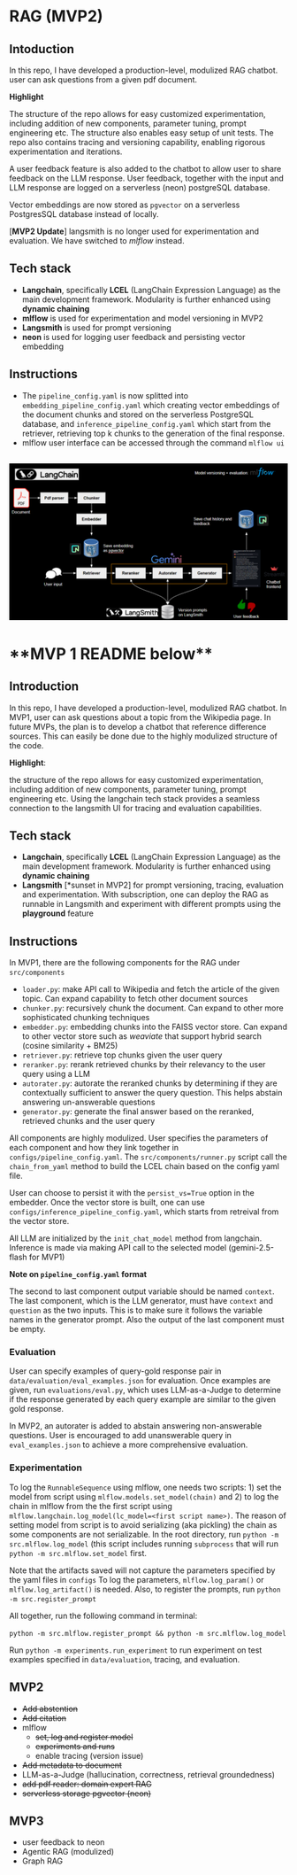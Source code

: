 # RAG (MVP2)

## Intoduction
In this repo, I have developed a production-level, modulized RAG chatbot. user can ask questions from a given
pdf document.  

**Highlight**

The structure of the repo allows for easy customized experimentation, including addition of new components,
parameter tuning, prompt engineering etc. The structure also enables easy setup of unit tests. The repo also
contains tracing and versioning capability, enabling rigorous experimentation and iterations.

A user feedback feature is also added to the chatbot to allow user to share feedback on the LLM response. User
feedback, together with the input and LLM response are logged on a serverless (neon) postgreSQL database.

Vector embeddings are now stored as `pgvector` on a serverless PostgresSQL database instead of locally.

[**MVP2 Update**] langsmith is no longer used for experimentation and evaluation. We have switched to
*mlflow* instead.

## Tech stack
- **Langchain**, specifically **LCEL** (LangChain Expression Language) as the main development framework.
  Modularity is further enhanced using **dynamic chaining**
- **mlflow** is used for experimentation and model versioning in MVP2  
- **Langsmith** is used for prompt versioning
- **neon** is used for logging user feedback and persisting vector embedding 

## Instructions
- The `pipeline_config.yaml` is now splitted into `embedding_pipeline_config.yaml` which creating vector embeddings
of the document chunks and stored on the serverless PostgreSQL database, and `inference_pipeline_config.yaml` which
start from the retriever, retrieving top k chunks to the generation of the final response.
- mlflow user interface can be accessed through the command `mlflow ui`

![Alt text](./static/RAG_pipeline.png)
---

# \*\*MVP 1 README below\*\*

## Introduction

In this repo, I have developed a production-level, modulized RAG chatbot. In MVP1, user can ask questions about a 
topic from the Wikipedia page. In future MVPs, the plan is to develop a chatbot that reference difference sources. 
This can easily be done due to the highly modulized structure of the code.

**Highlight**: 

the structure of the repo allows for easy customized experimentation, including addition of new components,
  parameter tuning, prompt engineering etc. Using the langchain tech stack provides a seamless connection 
to the langsmith UI for tracing and evaluation capabilities.


## Tech stack
- **Langchain**, specifically **LCEL** (LangChain Expression Language) as the main development framework.
  Modularity is further enhanced using **dynamic chaining**
- **Langsmith** [*sunset in MVP2] for prompt versioning, tracing, evaluation and experimentation. With subscription, 
  one can deploy the RAG as runnable in Langsmith and experiment with different prompts using the 
  **playground** feature

## Instructions
In MVP1, there are the following components for the RAG under `src/components`
- `loader.py`: make API call to Wikipedia and fetch the article of the given topic. Can expand capability to fetch 
  other document sources
- `chunker.py`: recursively chunk the document. Can expand to other more sophisticated chunking techniques
- `embedder.py`: embedding chunks into the FAISS vector store. Can expand to other vector store such as *weaviate*
  that support hybrid search (cosine similarity + BM25)
- `retriever.py`: retrieve top chunks given the user query
- `reranker.py`: rerank retrieved chunks by their relevancy to the user query using a LLM
- `autorater.py`: autorate the reranked chunks by determining if they are contextually sufficient to answer
   the query question. This helps abstain answering un-answerable questions
- `generator.py`: generate the final answer based on the reranked, retrieved chunks and the user query
 
All components are highly modulized. User specifies the parameters of each component and how they link together
in `configs/pipeline_config.yaml`. The `src/components/runner.py` script call the `chain_from_yaml` method to
build the LCEL chain based on the config yaml file.

User can choose to persist it with the `persist_vs=True` option in the embedder. Once the vector store is built,
one can use `configs/inference_pipeline_config.yaml`, which starts from retreival from the vector store.

All LLM are initialized by the `init_chat_model` method from langchain. Inference is made via making API call
to the selected model (gemini-2.5-flash for MVP1)

**Note on `pipeline_config.yaml` format**

The second to last component output variable should be named `context`. The last component,
which is the LLM generator, must have `context` and `question` as the two inputs. This is to
make sure it follows the variable names in the generator prompt. Also the output of the last
component must be empty.

### Evaluation
User can specify examples of query-gold response pair in `data/evaluation/eval_examples.json` for evaluation. 
Once examples are given, run `evaluations/eval.py`, which uses LLM-as-a-Judge to determine if the response 
generated by each query example are similar to the given gold response.

In MVP2, an autorater is added to abstain answering non-answerable questions. User is encouraged to
add unanswerable query in `eval_examples.json` to achieve a more comprehensive evaluation.

### Experimentation
To log the `RunnableSequence` using mlflow, one needs two scripts: 1) set the model from script using
`mlflow.models.set_model(chain)` and 2) to log the chain in mlflow from the the first script using
`mlflow.langchain.log_model(lc_model=<first script name>)`. The reason of setting model from script is
to avoid serializing (aka pickling) the chain as some components are not serializable. In the root directory,
run `python -m src.mlflow.log_model` (this script includes running `subprocess` that will run 
`python -m src.mlflow.set_model` first.

Note that the artifacts saved will not capture the parameters specified by the yaml files in `configs`
To log the parameters, `mlflow.log_param()` or `mlflow.log_artifact()` is needed. Also, to register the prompts,
run `python -m src.register_prompt`

All together, run the following command in terminal:

`python -m src.mlflow.register_prompt && python -m src.mlflow.log_model`

Run `python -m experiments.run_experiment` to run experiment on test examples specified in `data/evaluation`, tracing,
and evaluation.

## MVP2

- ~~Add abstention~~
- ~~Add citation~~  
- mlflow
  - ~~set, log and register model~~
  - ~~experiments and runs~~
  - enable tracing (version issue)
- ~~Add metadata to document~~
- LLM-as-a-Judge (hallucination, correctness, retrieval groundedness)
- ~~add pdf reader: domain expert RAG~~
- ~~serverless storage pgvector (neon)~~

## MVP3

- user feedback to neon
- Agentic RAG (modulized)
- Graph RAG


